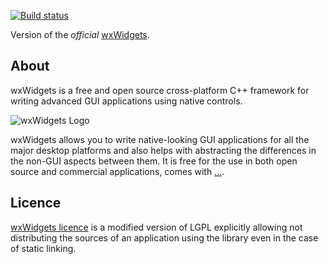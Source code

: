 [![Build status](https://ci.appveyor.com/api/projects/status/2lsk2q9h4pmkc3qh?svg=true)](https://ci.appveyor.com/project/dejbug/wxwidgets)

Version of the *official* [wxWidgets](https://github.com/wxWidgets/wxWidgets).


About
-----

wxWidgets is a free and open source cross-platform C++ framework
for writing advanced GUI applications using native controls.

![wxWidgets Logo](https://www.wxwidgets.org/assets/img/header-logo.png)

wxWidgets allows you to write native-looking GUI applications for
all the major desktop platforms and also helps with abstracting
the differences in the non-GUI aspects between them. It is free
for the use in both open source and commercial applications, comes
with [...](https://github.com/wxWidgets/wxWidgets/blob/master/README.md).

Licence
-------

[wxWidgets licence](https://github.com/wxWidgets/wxWidgets/blob/master/docs/licence.txt)
is a modified version of LGPL explicitly allowing not distributing the sources
of an application using the library even in the case of static linking.

